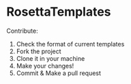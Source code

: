 # RosettaTemplates

Contribute:

1. Check the format of current templates
2. Fork the project
3. Clone it in your machine
4. Make your changes!
5. Commit & Make a pull request
